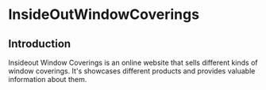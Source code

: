# InsideOutWindowCoverings

## Introduction
Insideout Window Coverings is an online website that sells different kinds of window coverings. It's showcases different products and provides valuable information about them.
